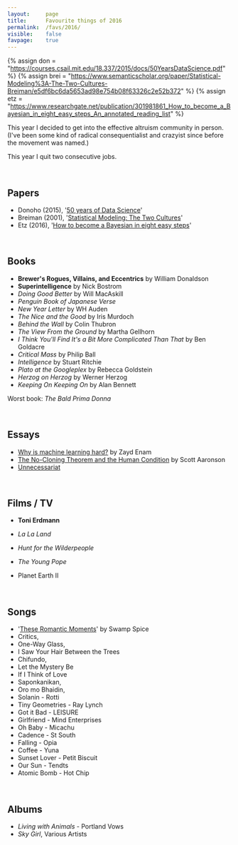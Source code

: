 ```yaml
---
layout:     page
title:      Favourite things of 2016
permalink:  /favs/2016/
visible:    false
favpage:	true
---
```


{%	assign don = "https://courses.csail.mit.edu/18.337/2015/docs/50YearsDataScience.pdf"	%}
{%	assign brei = "https://www.semanticscholar.org/paper/Statistical-Modeling%3A-The-Two-Cultures-Breiman/e5df6bc6da5653ad98e754b08f63326c2e52b372"	%}
{%	assign etz = "https://www.researchgate.net/publication/301981861_How_to_become_a_Bayesian_in_eight_easy_steps_An_annotated_reading_list"	%}


This year I decided to get into the effective altruism community in person. (I've been some kind of radical consequentialist and crazyist since before the movement was named.)

This year I quit two consecutive jobs.

<br>


## Papers

* Donoho (2015), '<a href="{{don}}">50 years of Data Science</a>'
* Breiman (2001), '<a href="{{brei}}">Statistical Modeling: The Two Cultures</a>'
* Etz (2016), '<a href="{{etz}}">How to become a Bayesian in eight easy steps</a>'


<br>


## Books

* **Brewer's Rogues, Villains, and Eccentrics** by William Donaldson
* **Superintelligence** by Nick Bostrom
* _Doing Good Better_ by Will MacAskill
* _Penguin Book of Japanese Verse_
* _New Year Letter_ by WH Auden
* _The Nice and the Good_ by Iris Murdoch
* _Behind the Wall_ by Colin Thubron
* _The View From the Ground_ by Martha Gellhorn
* _I Think You'll Find It's a Bit More Complicated Than That_ by Ben Goldacre
* _Critical Mass_ by Philip Ball
* _Intelligence_ by Stuart Ritchie
* _Plato at the Googleplex_ by Rebecca Goldstein
* _Herzog on Herzog_ by Werner Herzog
* _Keeping On Keeping On_ by Alan Bennett

Worst book: _The Bald Prima Donna_

<br>

## Essays

* [Why is machine learning hard?](https://ai.stanford.edu/~zayd/why-is-machine-learning-hard.html) by Zayd Enam
* [The No-Cloning Theorem and the Human Condition](https://www.scottaaronson.com/blog/?p=2903) by Scott Aaronson
* [Unnecessariat](https://morecrows.wordpress.com/2016/05/10/unnecessariat/)

<br>

## Films / TV

* **Toni Erdmann**
* _La La Land_
* _Hunt for the Wilderpeople_

* _The Young Pope_
* Planet Earth II

<br>

## Songs

* '[These Romantic Moments](https://soundcloud.com/swamp-spice/these-romantic-moments)' by Swamp Spice
* Critics, 
* One-Way Glass, 
* I Saw Your Hair Between the Trees
* Chifundo, 
* Let the Mystery Be 
* If I Think of Love
* Saponkanikan, 
* Oro mo Bhaidin, 
* Solanin - Rotti
* Tiny Geometries - Ray Lynch
* Got it Bad - LEISURE
* Girlfriend - Mind Enterprises
* Oh Baby - Micachu
* Cadence - St South
* Falling - Opia
* Coffee - Yuna
* Sunset Lover - Petit Biscuit
* Our Sun - Tendts
* Atomic Bomb - Hot Chip

<br>

## Albums

* _Living with Animals_ - Portland Vows
* _Sky Girl_, Various Artists